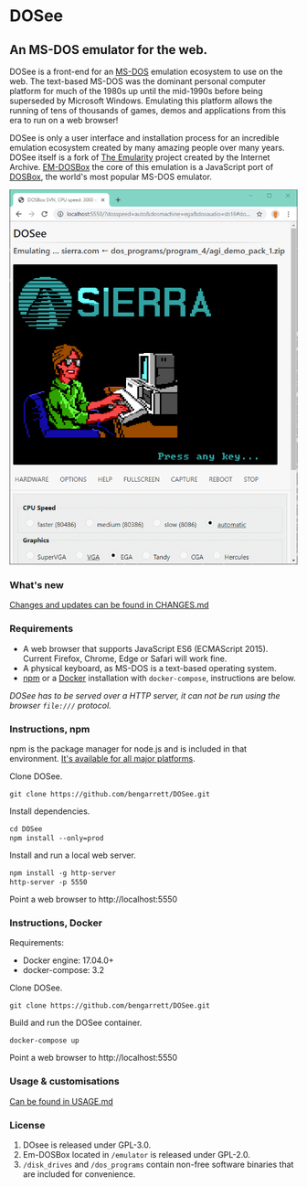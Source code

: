 # DOSee

## An MS-DOS emulator for the web.

DOSee is a front-end for an [MS-DOS](https://en.wikipedia.org/wiki/MS-DOS) emulation ecosystem to use on the web. The text-based MS-DOS was the dominant personal computer platform for much of the 1980s up until the mid-1990s before being superseded by Microsoft Windows. Emulating this platform allows the running of tens of thousands of games, demos and applications from this era to run on a web browser!

DOSee is only a user interface and installation process for an incredible emulation ecosystem created by many amazing people over many years. DOSee itself is a fork of [The Emularity](https://github.com/db48x/emularity) project created by the Internet Archive. [EM-DOSBox](https://github.com/dreamlayers/em-dosbox/) the core of this emulation is a JavaScript port of [DOSBox](https://www.dosbox.com), the world's most popular MS-DOS emulator.

![DOSee preview](images/preview.png)

### What's new

[Changes and updates can be found in CHANGES.md](CHANGES.md)

### Requirements

- A web browser that supports JavaScript ES6 (ECMAScript 2015).
  Current Firefox, Chrome, Edge or Safari will work fine.
- A physical keyboard, as MS-DOS is a text-based operating system.
- [npm](https://www.npmjs.com/get-npm) or a [Docker](https://www.docker.com/products/docker-desktop) installation with `docker-compose`, instructions are below.

_DOSee has to be served over a HTTP server, it can not be run using the browser `file:///` protocol._

### Instructions, **npm**

npm is the package manager for node.js and is included in that environment. [It's available for all major platforms](https://nodejs.org/en/download/).

Clone DOSee.

```
git clone https://github.com/bengarrett/DOSee.git
```

Install dependencies.

```
cd DOSee
npm install --only=prod
```

Install and run a local web server.

```
npm install -g http-server
http-server -p 5550
```

Point a web browser to http://localhost:5550

### Instructions, **Docker**

Requirements:

- Docker engine: 17.04.0+
- docker-compose: 3.2

Clone DOSee.

```
git clone https://github.com/bengarrett/DOSee.git
```

Build and run the DOSee container.

```
docker-compose up
```

Point a web browser to http://localhost:5550

### Usage & customisations

[Can be found in USAGE.md](USAGE.md)

### License

1. DOsee is released under GPL-3.0.
2. Em-DOSBox located in `/emulator` is released under GPL-2.0.
3. `/disk_drives` and `/dos_programs` contain non-free software binaries that are included for convenience.
